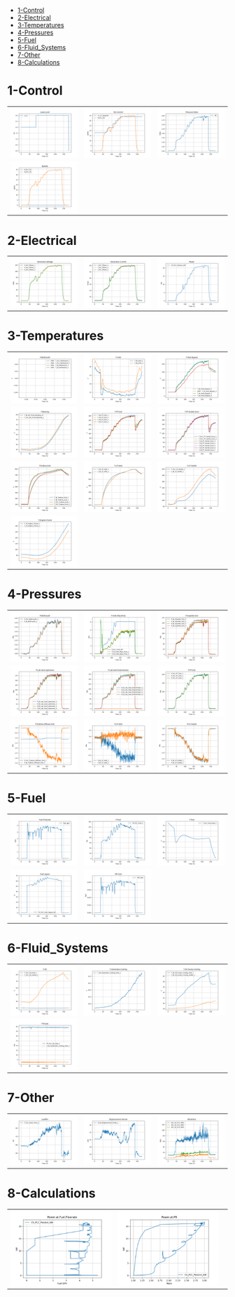 - [1-Control](#1-control)
- [2-Electrical](#2-electrical)
- [3-Temperatures](#3-temperatures)
- [4-Pressures](#4-pressures)
- [5-Fuel](#5-fuel)
- [6-Fluid_Systems](#6-fluid_systems)
- [7-Other](#7-other)
- [8-Calculations](#8-calculations)


# 1-Control

| | | |
|---|---|---|
|![Load-Level](Figs/Load-Level.png)|![N2-Control](Figs/N2-Control.png)|![Pressure-Ratio](Figs/Pressure-Ratio.png)|
|![Speeds](Figs/Speeds.png)

# 2-Electrical

| | | |
|---|---|---|
|![Generator-Voltage](Figs/Generator-Voltage.png)|![Generator-Current](Figs/Generator-Current.png)|![Power](Figs/Power.png)|


# 3-Temperatures

| | | |
|---|---|---|
|![T-Bellmouth](Figs/T-Bellmouth.png)|![T-Inlet](Figs/T-Inlet.png)|![T-Seal-Bypass](Figs/T-Seal-Bypass.png)|
|![T-Bearing](Figs/T-Bearing.png)|![T-PT-Exit](Figs/T-PT-Exit.png)|![T-PT-Outlet-Duct](Figs/T-PT-Outlet-Duct.png)|![T-Recuperator-HP-Outlet](Figs/T-Recuperator-HP-Outlet.png)|
|![T-Turbine-Exit](Figs/T-Turbine-Exit.png)|![T-LP-Inlet](Figs/T-LP-Inlet.png)|![T-LP-Outlet](Figs/T-LP-Outlet.png)|![T-Generator-Stator](Figs/T-Generator-Stator.png)|
|![T-Engine-Frame](Figs/T-Engine-Frame.png)

# 4-Pressures

| | | |
|---|---|---|
|![P-Bellmouth](Figs/P-Bellmouth.png)|![P-Inlet-MassFlow](Figs/P-Inlet-MassFlow.png)|![P-Impeller-Exit](Figs/P-Impeller-Exit.png)|
|![P-Lab-Seal-Upstream](Figs/P-Lab-Seal-Upstream.png)|![P-Lab-Seal-Downstream](Figs/P-Lab-Seal-Downstream.png)|![P-PT-Exit](Figs/P-PT-Exit.png)|![P-Combustor](Figs/P-Combustor.png)|
|![P-Turbine-Diffuser-Exit](Figs/P-Turbine-Diffuser-Exit.png)|![P-LP-Inlet](Figs/P-LP-Inlet.png)|![P-LP-Outlet](Figs/P-LP-Outlet.png)

# 5-Fuel

| | | |
|---|---|---|
|![Fuel-Flowrate](Figs/Fuel-Flowrate.png)|![P-Fuel](Figs/P-Fuel.png)|![T-Fuel](Figs/T-Fuel.png)|
|![Fuel-signal](Figs/Fuel-signal.png)|![MF-Fuel](Figs/MF-Fuel.png)

# 6-Fluid_Systems

| | | |
|---|---|---|
|![T-Oil](Figs/T-Oil.png)|![T-Generator-Cooling](Figs/T-Generator-Cooling.png)|![T-Oil-Sump-Cooling](Figs/T-Oil-Sump-Cooling.png)|
|![P-Fluids](Figs/P-Fluids.png)

# 7-Other

| | | |
|---|---|---|
|![LoadPin](Figs/LoadPin.png)|![Displacement-Sensor](Figs/Displacement-Sensor.png)|![Vibrations](Figs/Vibrations.png)|


# 8-Calculations

| | | |
|---|---|---|
|![Power-at-Fuel-Flowrate](Figs/Power-at-Fuel-Flowrate.png)|![Power-at-PR](Figs/Power-at-PR.png)

